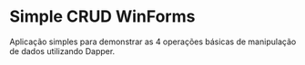 # Simple CRUD WinForms

Aplicação simples para demonstrar as 4 operações básicas de manipulação de dados utilizando Dapper.